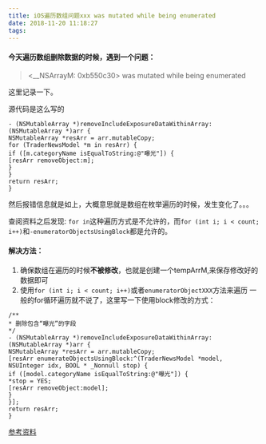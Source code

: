 ```yaml
---
title: iOS遍历数组问题xxx was mutated while being enumerated
date: 2018-11-20 11:18:27
tags:
---
```



#### 今天遍历数组删除数据的时候，遇到一个问题：
> <__NSArrayM: 0xb550c30> was mutated while being enumerated

这里记录一下。


源代码是这么写的
```
- (NSMutableArray *)removeIncludeExposureDataWithinArray:(NSMutableArray *)arr {
NSMutableArray *resArr = arr.mutableCopy;
for (TraderNewsModel *m in resArr) {
if ([m.categoryName isEqualToString:@"曝光"]) {
[resArr removeObject:m];
}
}
return resArr;
}
```
然后报错信息就是如上，大概意思就是数组在枚举遍历的时候，发生变化了。。。

查阅资料之后发现:
`for in`这种遍历方式是不允许的，而`for (int i; i < count; i++)`和`-enumeratorObjectsUsingBlock`都是允许的。

#### 解决方法：
1. 确保数组在遍历的时候**不被修改**，也就是创建一个tempArrM,来保存修改好的数据即可
2. 使用`for (int i; i < count; i++)`或者`enumeratorObjectXXX`方法来遍历
一般的for循环遍历就不说了，这里写一下使用block修改的方式：
```
/**
* 删除包含“曝光”的字段
*/
- (NSMutableArray *)removeIncludeExposureDataWithinArray:(NSMutableArray *)arr {
NSMutableArray *resArr = arr.mutableCopy;
[resArr enumerateObjectsUsingBlock:^(TraderNewsModel *model, NSUInteger idx, BOOL * _Nonnull stop) {
if ([model.categoryName isEqualToString:@"曝光"]) {
*stop = YES;
[resArr removeObject:model];
}
}];
return resArr;
}
```

[参考资料](https://blog.csdn.net/piaodang1234/article/details/11902541)
